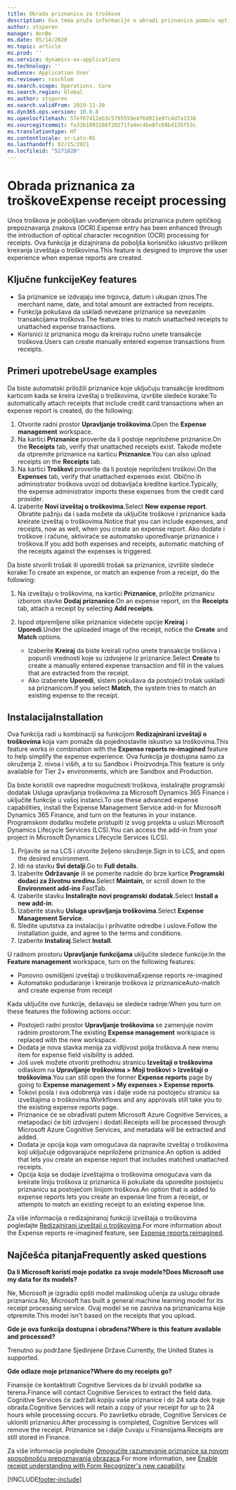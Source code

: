 ```yaml
---
title: Obrada priznanica za troškove
description: Ova tema pruža informacije o obradi priznanica pomoću optičkog prepoznavanja znakova (OCR). Ova funkcija je dizajnirana da poboljša korisničko iskustvo prilikom kreiranja izveštaja o troškovima u usluzi Microsoft Dynamics 365 Finance.
author: stsporen
manager: AnnBe
ms.date: 05/14/2020
ms.topic: article
ms.prod: ''
ms.service: dynamics-ax-applications
ms.technology: ''
audience: Application User
ms.reviewer: roschlom
ms.search.scope: Operations, Core
ms.search.region: Global
ms.author: stsporen
ms.search.validFrom: 2019-11-20
ms.dyn365.ops.version: 10.0.8
ms.openlocfilehash: 57ef67412eb3c5795559e4f6d011e97c4d7a1338
ms.sourcegitcommit: fa32b1893286f20271fa4ec4be8fc68bd135f53c
ms.translationtype: HT
ms.contentlocale: sr-Latn-RS
ms.lasthandoff: 02/15/2021
ms.locfileid: "5271820"
---
```

# <a name="expense-receipt-processing"></a><span data-ttu-id="8a244-104">Obrada priznanica za troškove</span><span class="sxs-lookup"><span data-stu-id="8a244-104">Expense receipt processing</span></span>

<span data-ttu-id="8a244-105">Unos troškova je poboljšan uvođenjem obradu priznanica putem optičkog prepoznavanja znakova (OCR).</span><span class="sxs-lookup"><span data-stu-id="8a244-105">Expense entry has been enhanced through the introduction of optical character recognition (OCR) processing for receipts.</span></span> <span data-ttu-id="8a244-106">Ova funkcija je dizajnirana da poboljša korisničko iskustvo prilikom kreiranja izveštaja o troškovima.</span><span class="sxs-lookup"><span data-stu-id="8a244-106">This feature is designed to improve the user experience when expense reports are created.</span></span>

## <a name="key-features"></a><span data-ttu-id="8a244-107">Ključne funkcije</span><span class="sxs-lookup"><span data-stu-id="8a244-107">Key features</span></span>

- <span data-ttu-id="8a244-108">Sa priznanice se izdvajaju ime trgovca, datum i ukupan iznos.</span><span class="sxs-lookup"><span data-stu-id="8a244-108">The merchant name, date, and total amount are extracted from receipts.</span></span>
- <span data-ttu-id="8a244-109">Funkcija pokušava da uskladi nevezane priznanice sa nevezanim transakcijama troškova.</span><span class="sxs-lookup"><span data-stu-id="8a244-109">The feature tries to match unattached receipts to unattached expense transactions.</span></span>
- <span data-ttu-id="8a244-110">Korisnici iz priznanica mogu da kreiraju ručno unete transakcije troškova.</span><span class="sxs-lookup"><span data-stu-id="8a244-110">Users can create manually entered expense transactions from receipts.</span></span>

## <a name="usage-examples"></a><span data-ttu-id="8a244-111">Primeri upotrebe</span><span class="sxs-lookup"><span data-stu-id="8a244-111">Usage examples</span></span>

<span data-ttu-id="8a244-112">Da biste automatski priložili priznanice koje uključuju transakcije kreditnom karticom kada se kreira izveštaj o troškovima, izvršite sledeće korake:</span><span class="sxs-lookup"><span data-stu-id="8a244-112">To automatically attach receipts that include credit card transactions when an expense report is created, do the following:</span></span>

  1. <span data-ttu-id="8a244-113">Otvorite radni prostor **Upravljanje troškovima**.</span><span class="sxs-lookup"><span data-stu-id="8a244-113">Open the **Expense management** workspace.</span></span>
  2. <span data-ttu-id="8a244-114">Na kartici **Priznanice** proverite da li postoje nepriložene priznanice.</span><span class="sxs-lookup"><span data-stu-id="8a244-114">On the **Receipts** tab, verify that unattached receipts exist.</span></span> <span data-ttu-id="8a244-115">Takođe možete da otpremite priznanice na karticu **Priznanice**.</span><span class="sxs-lookup"><span data-stu-id="8a244-115">You can also upload receipts on the **Receipts** tab.</span></span>
  3. <span data-ttu-id="8a244-116">Na kartici **Troškovi** proverite da li postoje nepriloženi troškovi.</span><span class="sxs-lookup"><span data-stu-id="8a244-116">On the **Expenses** tab, verify that unattached expenses exist.</span></span> <span data-ttu-id="8a244-117">Obično ih administrator troškova uvozi od dobavljača kreditne kartice.</span><span class="sxs-lookup"><span data-stu-id="8a244-117">Typically, the expense administrator imports these expenses from the credit card provider.</span></span>
  4. <span data-ttu-id="8a244-118">Izaberite **Novi izveštaj o troškovima**.</span><span class="sxs-lookup"><span data-stu-id="8a244-118">Select **New expense report**.</span></span> <span data-ttu-id="8a244-119">Obratite pažnju da i sada možete da uključite troškove i priznanice kada kreirate izveštaj o troškovima.</span><span class="sxs-lookup"><span data-stu-id="8a244-119">Notice that you can include expenses, and receipts, now as well, when you create an expense report.</span></span> <span data-ttu-id="8a244-120">Ako dodate i troškove i račune, aktiviraće se automatsko upoređivanje priznanice i troškova.</span><span class="sxs-lookup"><span data-stu-id="8a244-120">If you add both expenses and receipts, automatic matching of the receipts against the expenses is triggered.</span></span>

<span data-ttu-id="8a244-121">Da biste stvorili trošak ili uporedili trošak sa priznanice, izvršite sledeće korake:</span><span class="sxs-lookup"><span data-stu-id="8a244-121">To create an expense, or match an expense from a receipt, do the following:</span></span>

  1. <span data-ttu-id="8a244-122">Na izveštaju o troškovima, na kartici **Priznanice**, priložite priznanicu izborom stavke **Dodaj priznanice**.</span><span class="sxs-lookup"><span data-stu-id="8a244-122">On an expense report, on the **Receipts** tab, attach a receipt by selecting **Add receipts**.</span></span>
  2. <span data-ttu-id="8a244-123">Ispod otpremljene slike priznanice videćete opcije **Kreiraj** i **Uporedi**.</span><span class="sxs-lookup"><span data-stu-id="8a244-123">Under the uploaded image of the receipt, notice the **Create** and **Match** options.</span></span>

      - <span data-ttu-id="8a244-124">Izaberite **Kreiraj** da biste kreirali ručno unete transakcije troškova i popunili vrednosti koje su izdvojene iz priznanice.</span><span class="sxs-lookup"><span data-stu-id="8a244-124">Select **Create** to create a manually entered expense transaction and fill in the values that are extracted from the receipt.</span></span>
      - <span data-ttu-id="8a244-125">Ako izaberete **Uporedi**, sistem pokušava da postojeći trošak uskladi sa priznanicom.</span><span class="sxs-lookup"><span data-stu-id="8a244-125">If you select **Match**, the system tries to match an existing expense to the receipt.</span></span>

## <a name="installation"></a><span data-ttu-id="8a244-126">Instalacija</span><span class="sxs-lookup"><span data-stu-id="8a244-126">Installation</span></span>

<span data-ttu-id="8a244-127">Ova funkcija radi u kombinaciji sa funkcijom **Redizajnirani izveštaji o troškovima** koja vam pomaže da pojednostavite iskustvo sa troškovima.</span><span class="sxs-lookup"><span data-stu-id="8a244-127">This feature works in combination with the **Expense reports re-imagined** feature to help simplify the expense experience.</span></span> <span data-ttu-id="8a244-128">Ova funkcija je dostupna samo za okruženja 2. nivoa i viših, a to su Sandbox i Proizvodnja.</span><span class="sxs-lookup"><span data-stu-id="8a244-128">This feature is only available for Tier 2+ environments, which are Sandbox and Production.</span></span>

<span data-ttu-id="8a244-129">Da biste koristili ove napredne mogućnosti troškova, instalirajte programski dodatak Usluga upravljanja troškovima za Microsoft Dynamics 365 Finance i uključite funkcije u vašoj instanci.</span><span class="sxs-lookup"><span data-stu-id="8a244-129">To use these advanced expense capabilities, install the Expense Management Service add-in for Microsoft Dynamics 365 Finance, and turn on the features in your instance.</span></span> <span data-ttu-id="8a244-130">Programskom dodatku možete pristupiti iz svog projekta u usluzi Microsoft Dynamics Lifecycle Services (LCS).</span><span class="sxs-lookup"><span data-stu-id="8a244-130">You can access the add-in from your project in Microsoft Dynamics Lifecycle Services (LCS).</span></span>

1. <span data-ttu-id="8a244-131">Prijavite se na LCS i otvorite željeno okruženje.</span><span class="sxs-lookup"><span data-stu-id="8a244-131">Sign in to LCS, and open the desired environment.</span></span>
2. <span data-ttu-id="8a244-132">Idi na stavku **Svi detalji**.</span><span class="sxs-lookup"><span data-stu-id="8a244-132">Go to **Full details**.</span></span>
3. <span data-ttu-id="8a244-133">Izaberite **Održavanje** ili se pomerite nadole do brze kartice **Programski dodaci za životnu sredinu**.</span><span class="sxs-lookup"><span data-stu-id="8a244-133">Select **Maintain**, or scroll down to the **Environment add-ins** FastTab.</span></span>
4. <span data-ttu-id="8a244-134">Izaberite stavku **Instalirajte novi programski dodatak**.</span><span class="sxs-lookup"><span data-stu-id="8a244-134">Select **Install a new add-in**.</span></span>
5. <span data-ttu-id="8a244-135">Izaberite stavku **Usluga upravljanja troškovima**.</span><span class="sxs-lookup"><span data-stu-id="8a244-135">Select **Expense Management Service**.</span></span>
6. <span data-ttu-id="8a244-136">Sledite uputstva za instalaciju i prihvatite odredbe i uslove.</span><span class="sxs-lookup"><span data-stu-id="8a244-136">Follow the installation guide, and agree to the terms and conditions.</span></span>
7. <span data-ttu-id="8a244-137">Izaberite **Instaliraj**.</span><span class="sxs-lookup"><span data-stu-id="8a244-137">Select **Install**.</span></span>

<span data-ttu-id="8a244-138">U radnom prostoru **Upravljanje funkcijama** uključite sledeće funkcije:</span><span class="sxs-lookup"><span data-stu-id="8a244-138">In the **Feature management** workspace, turn on the following features:</span></span>

- <span data-ttu-id="8a244-139">Ponovno osmišljeni izveštaji o troškovima</span><span class="sxs-lookup"><span data-stu-id="8a244-139">Expense reports re-imagined</span></span>
- <span data-ttu-id="8a244-140">Automatsko podudaranje i kreiranje troškova iz priznanice</span><span class="sxs-lookup"><span data-stu-id="8a244-140">Auto-match and create expense from receipt</span></span>

<span data-ttu-id="8a244-141">Kada uključite ove funkcije, dešavaju se sledeće radnje:</span><span class="sxs-lookup"><span data-stu-id="8a244-141">When you turn on these features the following actions occur:</span></span>

- <span data-ttu-id="8a244-142">Postojeći radni prostor **Upravljanje troškovima** se zamenjuje novim radnim prostorom.</span><span class="sxs-lookup"><span data-stu-id="8a244-142">The existing **Expense management** workspace is replaced with the new workspace.</span></span>
- <span data-ttu-id="8a244-143">Dodata je nova stavka menija za vidljivost polja troškova.</span><span class="sxs-lookup"><span data-stu-id="8a244-143">A new menu item for expense field visibility is added.</span></span>
- <span data-ttu-id="8a244-144">Još uvek možete otvoriti prethodnu stranicu **Izveštaji o troškovima** odlaskom na **Upravljanje troškovima > Moji troškovi > Izveštaji o troškovima**.</span><span class="sxs-lookup"><span data-stu-id="8a244-144">You can still open the former **Expense reports** page by going to **Expense management > My expenses > Expense reports**.</span></span>
- <span data-ttu-id="8a244-145">Tokovi posla i sva odobrenja vas i dalje vode na postojeću stranicu sa izveštajima o troškovima.</span><span class="sxs-lookup"><span data-stu-id="8a244-145">Workflows and any approvals still take you to the existing expense reports page.</span></span>
- <span data-ttu-id="8a244-146">Priznanice će se obrađivati putem Microsoft Azure Cognitive Services, a metapodaci će biti izdvojeni i dodati.</span><span class="sxs-lookup"><span data-stu-id="8a244-146">Receipts will be processed through Microsoft Azure Cognitive Services, and metadata will be extracted and added.</span></span>
- <span data-ttu-id="8a244-147">Dodata je opcija koja vam omogućava da napravite izveštaj o troškovima koji uključuje odgovarajuće nepriložene priznanice.</span><span class="sxs-lookup"><span data-stu-id="8a244-147">An option is added that lets you create an expense report that includes matched unattached receipts.</span></span>
- <span data-ttu-id="8a244-148">Opcija koja se dodaje izveštajima o troškovima omogućava vam da kreirate liniju troškova iz priznanica ili pokušate da uporedite postojeću priznanicu sa postojećom linijom troškova.</span><span class="sxs-lookup"><span data-stu-id="8a244-148">An option that is added to expense reports lets you create an expense line from a receipt, or attempts to match an existing receipt to an existing expense line.</span></span>

<span data-ttu-id="8a244-149">Za više informacija o redizajniranoj funkciji izveštaja o troškovima pogledajte [Redizajnirani izveštaji o troškovima](ExpenseWorkspaceNew.md).</span><span class="sxs-lookup"><span data-stu-id="8a244-149">For more information about the Expense reports re-imagined feature, see [Expense reports reimagined](ExpenseWorkspaceNew.md).</span></span>

## <a name="frequently-asked-questions"></a><span data-ttu-id="8a244-150">Najčešća pitanja</span><span class="sxs-lookup"><span data-stu-id="8a244-150">Frequently asked questions</span></span>

<span data-ttu-id="8a244-151">**Da li Microsoft koristi moje podatke za svoje modele?**</span><span class="sxs-lookup"><span data-stu-id="8a244-151">**Does Microsoft use my data for its models?**</span></span>

<span data-ttu-id="8a244-152">Ne, Microsoft je izgradio opšti model mašinskog učenja za uslugu obrade priznanica.</span><span class="sxs-lookup"><span data-stu-id="8a244-152">No, Microsoft has built a general machine learning model for its receipt processing service.</span></span> <span data-ttu-id="8a244-153">Ovaj model se ne zasniva na priznanicama koje otpremite.</span><span class="sxs-lookup"><span data-stu-id="8a244-153">This model isn't based on the receipts that you upload.</span></span>

<span data-ttu-id="8a244-154">**Gde je ova funkcija dostupna i obrađena?**</span><span class="sxs-lookup"><span data-stu-id="8a244-154">**Where is this feature available and processed?**</span></span>

<span data-ttu-id="8a244-155">Trenutno su podržane Sjedinjene Države.</span><span class="sxs-lookup"><span data-stu-id="8a244-155">Currently, the United States is supported.</span></span>

<span data-ttu-id="8a244-156">**Gde odlaze moje priznanice?**</span><span class="sxs-lookup"><span data-stu-id="8a244-156">**Where do my receipts go?**</span></span>

<span data-ttu-id="8a244-157">Finansije će kontaktirati Cognitive Services da bi izvukli podatke sa terena.</span><span class="sxs-lookup"><span data-stu-id="8a244-157">Finance will contact Cognitive Services to extract the field data.</span></span> <span data-ttu-id="8a244-158">Cognitive Services će zadržati kopiju vaše priznanice i do 24 sata dok traje obrada.</span><span class="sxs-lookup"><span data-stu-id="8a244-158">Cognitive Services will retain a copy of your receipt for up to 24 hours while processing occurs.</span></span> <span data-ttu-id="8a244-159">Po završetku obrade, Cognitive Services će ukloniti priznanicu.</span><span class="sxs-lookup"><span data-stu-id="8a244-159">After processing is completed, Cognitive Services will remove the receipt.</span></span> <span data-ttu-id="8a244-160">Priznanice se i dalje čuvaju u Finansijama.</span><span class="sxs-lookup"><span data-stu-id="8a244-160">Receipts are still stored in Finance.</span></span>

<span data-ttu-id="8a244-161">Za više informacija pogledajte [Omogućite razumevanje priznanice sa novom sposobnošću prepoznavanja obrazaca](https://azure.microsoft.com/blog/enable-receipt-understanding-with-form-recognizer-s-new-capability/).</span><span class="sxs-lookup"><span data-stu-id="8a244-161">For more information, see [Enable receipt understanding with Form Recognizer's new capability](https://azure.microsoft.com/blog/enable-receipt-understanding-with-form-recognizer-s-new-capability/).</span></span>


[!INCLUDE[footer-include](../includes/footer-banner.md)]